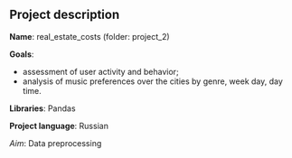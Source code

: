 ## Project description ##

**Name**: real_estate_costs (folder: project_2)

**Goals**:
  - assessment of user activity and behavior;
  - analysis of music preferences over the cities by genre, week day, day time.

**Libraries**: Pandas

**Project language**: Russian

*Aim*: Data preprocessing

